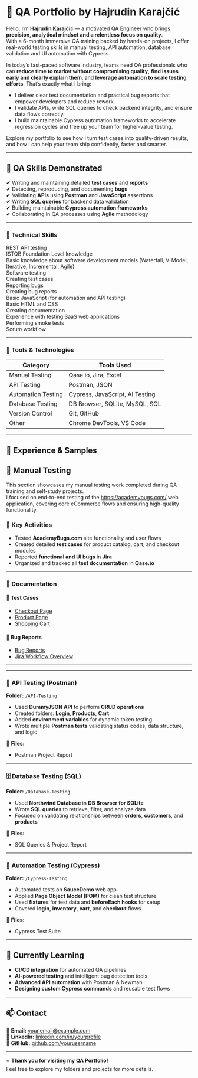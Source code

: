 # 🌟 QA Portfolio by **Hajrudin Karajčić**

Hello, I’m **Hajrudin Karajčić** — a motivated QA Engineer who brings **precision, analytical mindset and a relentless focus on quality**.  
With a 6-month immersive QA training backed by hands-on projects, I offer real-world testing skills in manual testing, API automation, database validation and UI automation with Cypress.

In today’s fast-paced software industry, teams need QA professionals who can **reduce time to market without compromising quality**, **find issues early and clearly explain them**, and **leverage automation to scale testing efforts**. That’s exactly what I bring:  
- I deliver clear test documentation and practical bug reports that empower developers and reduce rework.  
- I validate APIs, write SQL queries to check backend integrity, and ensure data flows correctly.  
- I build maintainable Cypress automation frameworks to accelerate regression cycles and free up your team for higher-value testing.

Explore my portfolio to see how I turn test cases into quality-driven results, and how I can help your team ship confidently, faster and smarter.  


---

## 🧠 QA Skills Demonstrated

✔ Writing and maintaining detailed **test cases** and **reports**  
✔ Detecting, reproducing, and documenting **bugs**  
✔ Validating **APIs** using **Postman** and **JavaScript** assertions  
✔ Writing **SQL queries** for backend data validation  
✔ Building maintainable **Cypress automation frameworks**  
✔ Collaborating in QA processes using **Agile** methodology  

---

### 🧠 Technical Skills

REST API testing  
ISTQB Foundation Level knowledge  
Basic knowledge about software development models (Waterfall, V-Model, Iterative, Incremental, Agile)  
Software testing  
Creating test cases  
Reporting bugs  
Creating bug reports  
Basic JavaScript (for automation and API testing)  
Basic HTML and CSS  
Creating documentation  
Experience with testing SaaS web applications  
Performing smoke tests  
Scrum workflow  


---

### 🧰 Tools & Technologies

| **Category** | **Tools Used** |
|---------------|----------------|
| Manual Testing | Qase.io, Jira, Excel |
| API Testing | Postman, JSON |
| Automation Testing | Cypress, JavaScript, AI Testing |
| Database Testing | DB Browser, SQLite, MySQL, SQL |
| Version Control | Git, GitHub |
| Other | Chrome DevTools, VS Code |

---

## 💼 Experience & Samples

## 🧪 Manual Testing   
This section showcases my manual testing work completed during QA training and self-study projects.  
I focused on end-to-end testing of the https://academybugs.com/ web application, covering core eCommerce flows and ensuring high-quality functionality.  

### 🧩 Key Activities  
- Tested **AcademyBugs.com** site functionality and user flows  
- Created detailed **test cases** for product catalog, cart, and checkout modules  
- Reported **functional and UI bugs** in **Jira**  
- Organized and tracked all **test documentation** in **Qase.io**  

---

### 📄 Documentation  

#### 🧾 Test Cases  
- [Checkout Page](./TEST-CASES/checkout_page.pdf)  
- [Product Page](./TEST-CASES/product_page.pdf)  
- [Shopping Cart](./TEST-CASES/shopping_cart.pdf)  

#### 🐞 Bug Reports  
- [Bug Reports](./BUG-REPORT/bug_reports.pdf)  
- [Jira Workflow Overview](./BUG-REPORT/QA_Portfolio_AcademyBugs.pdf)  

---
 

---

### 🔗 API Testing (Postman)
**Folder:** `/API-Testing`  
- Used **DummyJSON API** to perform **CRUD operations**  
- Created folders: **Login**, **Products**, **Cart**  
- Added **environment variables** for dynamic token testing  
- Wrote multiple **Postman tests** validating status codes, data structure, and logic  

📄 **Files:**  
- Postman Project Report  

---

### 🗄️ Database Testing (SQL)
**Folder:** `/Database-Testing`  
- Used **Northwind Database** in **DB Browser for SQLite**  
- Wrote **SQL queries** to retrieve, filter, and analyze data  
- Focused on validating relationships between **orders**, **customers**, and **products**  

📄 **Files:**  
- SQL Queries & Project Report  

---

### 🤖 Automation Testing (Cypress)
**Folder:** `/Cypress-Testing`  
- Automated tests on **SauceDemo** web app  
- Applied **Page Object Model (POM)** for clean test structure  
- Used **fixtures** for test data and **beforeEach hooks** for setup  
- Covered **login**, **inventory**, **cart**, and **checkout** flows  

📄 **Files:**  
- Cypress Test Suite  

---

## 🌱 Currently Learning
- **CI/CD integration** for automated QA pipelines  
- **AI-powered testing** and intelligent bug detection tools  
- **Advanced API automation** with Postman & Newman  
- **Designing custom Cypress commands** and reusable test flows  

---

## 📫 Contact

📧 **Email:** your.email@example.com  
💼 **LinkedIn:** [linkedin.com/in/yourprofile](https://linkedin.com/in/yourprofile)  
🐙 **GitHub:** [github.com/yourusername](https://github.com/yourusername)  

---

⭐ **Thank you for visiting my QA Portfolio!**  
Feel free to explore my folders and projects for more details.

